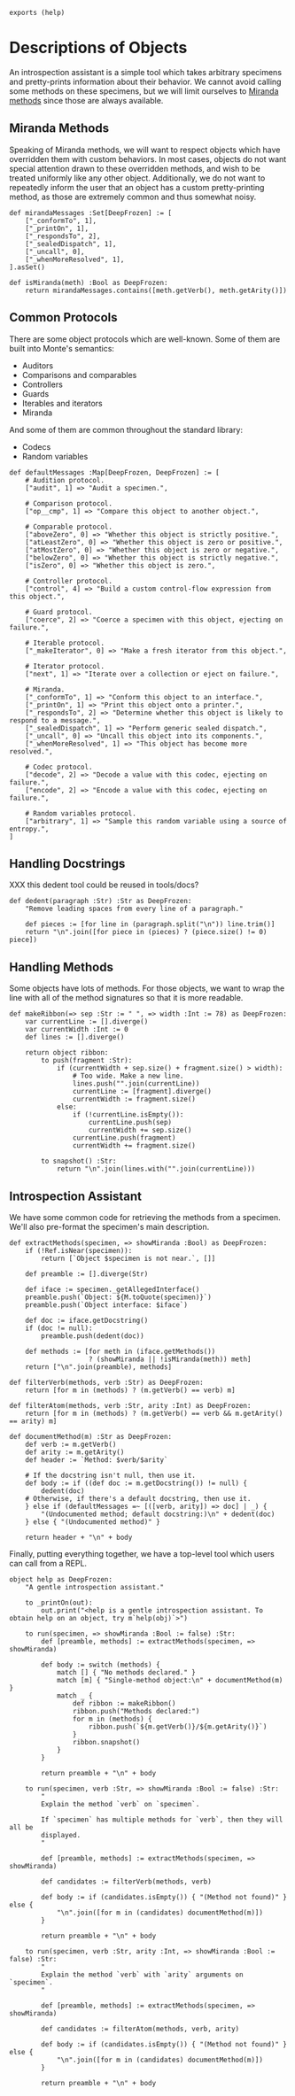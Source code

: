 ```
exports (help)
```

# Descriptions of Objects

An introspection assistant is a simple tool which takes arbitrary specimens
and pretty-prints information about their behavior. We cannot avoid calling
some methods on these specimens, but we will limit ourselves to [Miranda
methods](https://github.com/monte-language/monte/blob/master/docs/source/miranda.rst)
since those are always available.

## Miranda Methods

Speaking of Miranda methods, we will want to respect objects which have
overridden them with custom behaviors. In most cases, objects do not want
special attention drawn to these overridden methods, and wish to be treated
uniformly like any other object. Additionally, we do not want to repeatedly
inform the user that an object has a custom pretty-printing method, as those
are extremely common and thus somewhat noisy.

```
def mirandaMessages :Set[DeepFrozen] := [
    ["_conformTo", 1],
    ["_printOn", 1],
    ["_respondsTo", 2],
    ["_sealedDispatch", 1],
    ["_uncall", 0],
    ["_whenMoreResolved", 1],
].asSet()

def isMiranda(meth) :Bool as DeepFrozen:
    return mirandaMessages.contains([meth.getVerb(), meth.getArity()])
```

## Common Protocols

There are some object protocols which are well-known. Some of them are built
into Monte's semantics:

* Auditors
* Comparisons and comparables
* Controllers
* Guards
* Iterables and iterators
* Miranda

And some of them are common throughout the standard library:

* Codecs
* Random variables

```
def defaultMessages :Map[DeepFrozen, DeepFrozen] := [
    # Audition protocol.
    ["audit", 1] => "Audit a specimen.",

    # Comparison protocol.
    ["op__cmp", 1] => "Compare this object to another object.",

    # Comparable protocol.
    ["aboveZero", 0] => "Whether this object is strictly positive.",
    ["atLeastZero", 0] => "Whether this object is zero or positive.",
    ["atMostZero", 0] => "Whether this object is zero or negative.",
    ["belowZero", 0] => "Whether this object is strictly negative.",
    ["isZero", 0] => "Whether this object is zero.",

    # Controller protocol.
    ["control", 4] => "Build a custom control-flow expression from this object.",

    # Guard protocol.
    ["coerce", 2] => "Coerce a specimen with this object, ejecting on failure.",

    # Iterable protocol.
    ["_makeIterator", 0] => "Make a fresh iterator from this object.",

    # Iterator protocol.
    ["next", 1] => "Iterate over a collection or eject on failure.",

    # Miranda.
    ["_conformTo", 1] => "Conform this object to an interface.",
    ["_printOn", 1] => "Print this object onto a printer.",
    ["_respondsTo", 2] => "Determine whether this object is likely to respond to a message.",
    ["_sealedDispatch", 1] => "Perform generic sealed dispatch.",
    ["_uncall", 0] => "Uncall this object into its components.",
    ["_whenMoreResolved", 1] => "This object has become more resolved.",

    # Codec protocol.
    ["decode", 2] => "Decode a value with this codec, ejecting on failure.",
    ["encode", 2] => "Encode a value with this codec, ejecting on failure.",

    # Random variables protocol.
    ["arbitrary", 1] => "Sample this random variable using a source of entropy.",
]
```

## Handling Docstrings

XXX this dedent tool could be reused in tools/docs?

```
def dedent(paragraph :Str) :Str as DeepFrozen:
    "Remove leading spaces from every line of a paragraph."

    def pieces := [for line in (paragraph.split("\n")) line.trim()]
    return "\n".join([for piece in (pieces) ? (piece.size() != 0) piece])
```

## Handling Methods

Some objects have lots of methods. For those objects, we want to wrap the line
with all of the method signatures so that it is more readable.

```
def makeRibbon(=> sep :Str := " ", => width :Int := 78) as DeepFrozen:
    var currentLine := [].diverge()
    var currentWidth :Int := 0
    def lines := [].diverge()

    return object ribbon:
        to push(fragment :Str):
            if (currentWidth + sep.size() + fragment.size() > width):
                # Too wide. Make a new line.
                lines.push("".join(currentLine))
                currentLine := [fragment].diverge()
                currentWidth := fragment.size()
            else:
                if (!currentLine.isEmpty()):
                    currentLine.push(sep)
                    currentWidth += sep.size()
                currentLine.push(fragment)
                currentWidth += fragment.size()

        to snapshot() :Str:
            return "\n".join(lines.with("".join(currentLine)))
```

## Introspection Assistant

We have some common code for retrieving the methods from a specimen. We'll
also pre-format the specimen's main description.

```
def extractMethods(specimen, => showMiranda :Bool) as DeepFrozen:
    if (!Ref.isNear(specimen)):
        return [`Object $specimen is not near.`, []]

    def preamble := [].diverge(Str)

    def iface := specimen._getAllegedInterface()
    preamble.push(`Object: ${M.toQuote(specimen)}`)
    preamble.push(`Object interface: $iface`)

    def doc := iface.getDocstring()
    if (doc != null):
        preamble.push(dedent(doc))

    def methods := [for meth in (iface.getMethods())
                    ? (showMiranda || !isMiranda(meth)) meth]
    return ["\n".join(preamble), methods]

def filterVerb(methods, verb :Str) as DeepFrozen:
    return [for m in (methods) ? (m.getVerb() == verb) m]

def filterAtom(methods, verb :Str, arity :Int) as DeepFrozen:
    return [for m in (methods) ? (m.getVerb() == verb && m.getArity() == arity) m]

def documentMethod(m) :Str as DeepFrozen:
    def verb := m.getVerb()
    def arity := m.getArity()
    def header := `Method: $verb/$arity`

    # If the docstring isn't null, then use it.
    def body := if ((def doc := m.getDocstring()) != null) {
        dedent(doc)
    # Otherwise, if there's a default docstring, then use it.
    } else if (defaultMessages =~ [([verb, arity]) => doc] | _) {
        "(Undocumented method; default docstring:)\n" + dedent(doc)
    } else { "(Undocumented method)" }

    return header + "\n" + body
```

Finally, putting everything together, we have a top-level tool which users can
call from a REPL.

```
object help as DeepFrozen:
    "A gentle introspection assistant."

    to _printOn(out):
        out.print("<help is a gentle introspection assistant. To obtain help on an object, try m`help(obj)`>")

    to run(specimen, => showMiranda :Bool := false) :Str:
        def [preamble, methods] := extractMethods(specimen, => showMiranda)

        def body := switch (methods) {
            match [] { "No methods declared." }
            match [m] { "Single-method object:\n" + documentMethod(m) }
            match _ {
                def ribbon := makeRibbon()
                ribbon.push("Methods declared:")
                for m in (methods) {
                    ribbon.push(`${m.getVerb()}/${m.getArity()}`)
                }
                ribbon.snapshot()
            }
        }

        return preamble + "\n" + body

    to run(specimen, verb :Str, => showMiranda :Bool := false) :Str:
        "
        Explain the method `verb` on `specimen`.

        If `specimen` has multiple methods for `verb`, then they will all be
        displayed.
        "

        def [preamble, methods] := extractMethods(specimen, => showMiranda)

        def candidates := filterVerb(methods, verb)

        def body := if (candidates.isEmpty()) { "(Method not found)" } else {
            "\n".join([for m in (candidates) documentMethod(m)])
        }

        return preamble + "\n" + body

    to run(specimen, verb :Str, arity :Int, => showMiranda :Bool := false) :Str:
        "
        Explain the method `verb` with `arity` arguments on `specimen`.
        "

        def [preamble, methods] := extractMethods(specimen, => showMiranda)

        def candidates := filterAtom(methods, verb, arity)

        def body := if (candidates.isEmpty()) { "(Method not found)" } else {
            "\n".join([for m in (candidates) documentMethod(m)])
        }

        return preamble + "\n" + body
```
